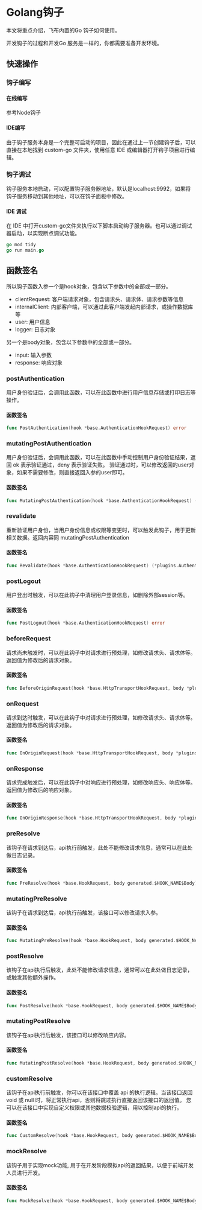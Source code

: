 # Golang钩子

本文将重点介绍，飞布内置的Go 钩子如何使用。

开发钩子的过程和开发Go 服务是一样的，你都需要准备开发环境。

## 快速操作

### 钩子编写

#### 在线编写

参考Node钩子

#### IDE编写

由于钩子服务本身是一个完整可启动的项目，因此在通过上一节创建钩子后，可以直接在本地找到 custom-go 文件夹，使用任意 IDE 或编辑器打开钩子项目进行编辑。

### 钩子调试

钩子服务本地启动，可以配置钩子服务器地址，默认是localhost:9992，如果将钩子服务移动到其他地址，可以在钩子面板中修改。

#### IDE 调试

在 IDE 中打开custom-go文件夹执行以下脚本启动钩子服务器。也可以通过调试器启动，以实现断点调试功能。

```go
go mod tidy
go run main.go
```

## 函数签名

所以钩子函数入参一个是hook对象，包含以下参数中的全部或一部分。

* clientRequest: 客户端请求对象，包含请求头、请求体、请求参数等信息
* internalClient: 内部客户端，可以通过此客户端发起内部请求，或操作数据库等
* user: 用户信息
* logger: 日志对象

另一个是body对象，包含以下参数中的全部或一部分。

* input: 输入参数
* response: 响应对象

### postAuthentication

用户身份验证后，会调用此函数，可以在此函数中进行用户信息存储或打印日志等操作。

#### 函数签名

```go
func PostAuthentication(hook *base.AuthenticationHookRequest) error
```

### mutatingPostAuthentication

用户身份验证后，会调用此函数，可以在此函数中手动控制用户身份验证结果，返回 ok 表示验证通过，deny 表示验证失败。 验证通过时，可以修改返回的user对象，如果不需要修改，则直接返回入参的user即可。

#### 函数签名

```go
func MutatingPostAuthentication(hook *base.AuthenticationHookRequest) (*plugins.AuthenticationResponse, error)
```

### revalidate

重新验证用户身份，当用户身份信息或权限等变更时，可以触发此钩子，用于更新相关数据。返回内容同 mutatingPostAuthentication

#### 函数签名

```go
func Revalidate(hook *base.AuthenticationHookRequest) (*plugins.AuthenticationResponse, error)
```

### postLogout

用户登出时触发，可以在此钩子中清理用户登录信息，如删除外部session等。

#### 函数签名

```go
func PostLogout(hook *base.AuthenticationHookRequest) error
```

### beforeRequest

请求尚未触发时，可以在此钩子中对请求进行预处理，如修改请求头、请求体等。返回值为修改后的请求对象。

#### 函数签名

```go
func BeforeOriginRequest(hook *base.HttpTransportHookRequest, body *plugins.HttpTransportBody) (*base.ClientRequest, error)
```

### onRequest

请求到达时触发，可以在此钩子中对请求进行预处理，如修改请求头、请求体等。返回值为修改后的请求对象。

#### 函数签名

```go
func OnOriginRequest(hook *base.HttpTransportHookRequest, body *plugins.HttpTransportBody) (*base.ClientRequest, error)
```

### onResponse

请求完成触发后，可以在此钩子中对响应进行预处理，如修改响应头、响应体等。返回值为修改后的响应对象。

#### 函数签名

```go
func OnOriginResponse(hook *base.HttpTransportHookRequest, body *plugins.HttpTransportBody) (*base.ClientResponse, error) 
```

### preResolve

该钩子在请求到达后，api执行前触发，此处不能修改请求信息，通常可以在此处做日志记录。

#### 函数签名

```go
func PreResolve(hook *base.HookRequest, body generated.$HOOK_NAME$Body) (res generated.$HOOK_NAME$Body, err error)
```

### mutatingPreResolve

该钩子在请求到达后，api执行前触发，该接口可以修改请求入参。

#### 函数签名

```go
func MutatingPreResolve(hook *base.HookRequest, body generated.$HOOK_NAME$Body) (res generated.$HOOK_NAME$Body, err error)
```

### postResolve

该钩子在api执行后触发，此处不能修改请求信息，通常可以在此处做日志记录，或触发其他额外操作。

#### 函数签名

```go
func PostResolve(hook *base.HookRequest, body generated.$HOOK_NAME$Body) (res generated.$HOOK_NAME$Body, err error)
```

### mutatingPostResolve

该钩子在api执行后触发，该接口可以修改响应内容。

#### 函数签名

```go
func MutatingPostResolve(hook *base.HookRequest, body generated.$HOOK_NAME$Body) (res generated.$HOOK_NAME$Body, err error)
```

### customResolve

该钩子在api执行前触发，你可以在该接口中覆盖 api 的执行逻辑。当该接口返回 void 或 null 时，将正常执行api，否则将跳过执行直接返回该接口的返回值。 您可以在该接口中实现自定义权限或其他数据校验逻辑，用以控制api的执行。

#### 函数签名

```go
func CustomResolve(hook *base.HookRequest, body generated.$HOOK_NAME$Body) (res generated.$HOOK_NAME$Body, err error)
```

### mockResolve

该钩子用于实现mock功能, 用于在开发阶段模拟api的返回结果，以便于前端开发人员进行开发。

#### 函数签名

```go
func MockResolve(hook *base.HookRequest, body generated.$HOOK_NAME$Body) (res generated.$HOOK_NAME$Body, err error)
```
